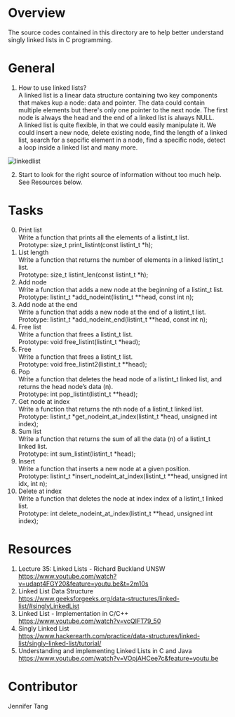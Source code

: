 # Overview #
The source codes contained in this directory are to help better understand singly linked lists in C programming.

# General #
1. How to use linked lists?  
A linked list is a linear data structure containing two key components that makes kup a node: data and pointer.  The data could contain multiple elements but there's only one pointer to the next node.  The first node is always the head and the end of a linked list is always NULL.  
    A linked list is quite flexible, in that we could easily manipulate it.  We could insert a new node, delete existing node, find the length of a linked list, search for a sepcific element in a node, find a specific node, detect a loop inside a linked list and many more.  

![linkedlist](https://i.imgur.com/tgtocqP.png)

2. Start to look for the right source of information without too much help.  
See Resources below.  

# Tasks #
0. Print list  
Write a function that prints all the elements of a listint\_t list.  
Prototype: size\_t print\_listint(const listint\_t \*h);  
1. List length  
Write a function that returns the number of elements in a linked listint\_t list.  
Prototype: size\_t listint\_len(const listint\_t \*h);  
2. Add node  
Write a function that adds a new node at the beginning of a listint\_t list.  
Prototype: listint\_t \*add\_nodeint(listint\_t \*\*head, const int n);  
3. Add node at the end  
Write a function that adds a new node at the end of a listint\_t list.  
Prototype: listint\_t \*add\_nodeint\_end(listint\_t \*\*head, const int n);
4. Free list  
Write a function that frees a listint\_t list.  
Prototype: void free\_listint(listint\_t \*head);  
5. Free  
Write a function that frees a listint\_t list.  
Prototype: void free\_listint2(listint\_t \*\*head);  
6. Pop  
Write a function that deletes the head node of a listint\_t linked list, and returns the head node’s data (n).  
Prototype: int pop\_listint(listint\_t \*\*head);  
7. Get node at index  
Write a function that returns the nth node of a listint\_t linked list.  
Prototype: listint\_t \*get\_nodeint\_at\_index(listint\_t \*head, unsigned int index);  
8. Sum list  
Write a function that returns the sum of all the data (n) of a listint\_t linked list.  
Prototype: int sum\_listint(listint\_t \*head);  
9. Insert  
Write a function that inserts a new node at a given position.  
Prototype: listint\_t \*insert\_nodeint\_at\_index(listint\_t \*\*head, unsigned int idx, int n);  
10. Delete at index  
Write a function that deletes the node at index index of a listint\_t linked list.  
Prototype: int delete\_nodeint\_at\_index(listint\_t \*\*head, unsigned int index);  

# Resources #  
1. Lecture 35: Linked Lists - Richard Buckland UNSW  
<https://www.youtube.com/watch?v=udapt4FGY20&feature=youtu.be&t=2m10s>  
2. Linked List Data Structure  
<https://www.geeksforgeeks.org/data-structures/linked-list/#singlyLinkedList>  
3. Linked List - Implementation in C/C++  
<https://www.youtube.com/watch?v=vcQIFT79_50>  
4. Singly Linked List  
<https://www.hackerearth.com/practice/data-structures/linked-list/singly-linked-list/tutorial/>  
5. Understanding and implementing Linked Lists in C and Java  
<https://www.youtube.com/watch?v=VOpjAHCee7c&feature=youtu.be>  

# Contributor #
Jennifer Tang

